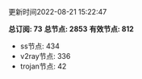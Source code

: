 更新时间2022-08-21 15:22:47

**总订阅: 73**
**总节点: 2853**
**有效节点: 812**
- ss节点: 434
- v2ray节点: 336
- trojan节点: 42
